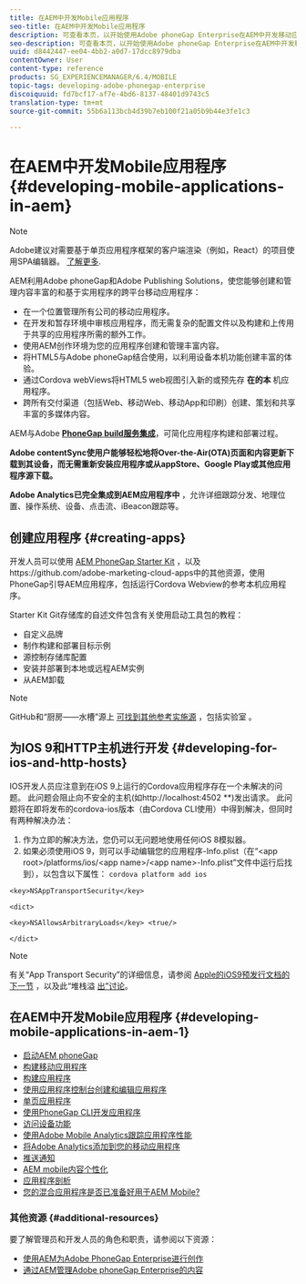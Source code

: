 ```yaml
---
title: 在AEM中开发Mobile应用程序
seo-title: 在AEM中开发Mobile应用程序
description: 可查看本页，以开始使用Adobe phoneGap Enterprise在AEM中开发移动应用程序。
seo-description: 可查看本页，以开始使用Adobe phoneGap Enterprise在AEM中开发移动应用程序。
uuid: d8442447-ee04-4bb2-a0d7-17dcc8979dba
contentOwner: User
content-type: reference
products: SG_EXPERIENCEMANAGER/6.4/MOBILE
topic-tags: developing-adobe-phonegap-enterprise
discoiquuid: fd7bcf17-af7e-4bd6-8137-48401d9743c5
translation-type: tm+mt
source-git-commit: 55b6a113bcb4d39b7eb100f21a05b9b44e3fe1c3

---
```



# 在AEM中开发Mobile应用程序 {#developing-mobile-applications-in-aem}

>[!NOTE]
>
>Adobe建议对需要基于单页应用程序框架的客户端渲染（例如，React）的项目使用SPA编辑器。 [了解更多](/help/sites-developing/spa-overview.md).

AEM利用Adobe phoneGap和Adobe Publishing Solutions，使您能够创建和管理内容丰富的和基于实用程序的跨平台移动应用程序：

* 在一个位置管理所有公司的移动应用程序。
* 在开发和暂存环境中审核应用程序，而无需复杂的配置文件以及构建和上传用于共享的应用程序所需的额外工作。
* 使用AEM创作环境为您的应用程序创建和管理丰富内容。
* 将HTML5与Adobe phoneGap结合使用，以利用设备本机功能创建丰富的体验。
* 通过Cordova webViews将HTML5 web视图引入新的或预先存 **在的本** 机应用程序。
* 跨所有交付渠道（包括Web、移动Web、移动App和印刷）创建、策划和共享丰富的多媒体内容。

AEM与Adobe **[PhoneGap build服务集成](https://build.phonegap.com/)**，可简化应用程序构建和部署过程。

**Adobe contentSync使用户能够轻松地将Over-the-Air(OTA)页面和内容更新下载到其设备，而无需重新安装应用程序或从appStore、Google Play或其他应用程序源下载。**

**Adobe Analytics已完全集成到AEM应用程序中** ，允许详细跟踪分发、地理位置、操作系统、设备、点击流、iBeacon跟踪等。

## 创建应用程序 {#creating-apps}

开发人员可以使用 [AEM PhoneGap Starter Kit](https://github.com/Adobe-Marketing-Cloud/aem-phonegap-starter-kit) ，以及https://github.com/adobe-marketing-cloud-apps中的其他资源，使用 [](https://github.com/adobe-marketing-cloud-apps) PhoneGap引导AEM应用程序，包括运行Cordova Webview的参考本机应用程序。

Starter Kit Git存储库的自述文件包含有关使用启动工具包的教程：

* 自定义品牌
* 制作构建和部署目标示例
* 源控制存储库配置
* 安装并部署到本地或远程AEM实例
* 从AEM卸载

>[!NOTE]
>
>GitHub和“厨房——水槽”源上 [可找到其他参考实施源](https://github.com/adobe-marketing-cloud-apps) ，包括实验室 [](https://github.com/blefebvre/aem-phonegap-kitchen-sink)。

## 为IOS 9和HTTP主机进行开发 {#developing-for-ios-and-http-hosts}

IOS开发人员应注意到在iOS 9上运行的Cordova应用程序存在一个未解决的问题。 此问题会阻止向不安全的主机(如http://localhost:4502 **)发出请求。 此问题将在即将发布的cordova-ios版本（由Cordova CLI使用）中得到解决，但同时有两种解决办法：

1. 作为立即的解决方法，您仍可以无问题地使用任何iOS 8模拟器。
1. 如果必须使用iOS 9，则可以手动编辑您的应用程序-Info.plist（在“&lt;app root>/platforms/ios/&lt;app name>/&lt;app name>-Info.plist”文件中运行后找到），以包含以下属性： `cordova platform add ios`

```
<key>NSAppTransportSecurity</key>

<dict>

<key>NSAllowsArbitraryLoads</key> <true/>

</dict>
```

>[!NOTE]
>
>有关“App Transport Security”的详细信息，请参阅 [Apple的iOS9预发行文档的下一节](https://developer.apple.com/library/prerelease/ios/releasenotes/General/WhatsNewIniOS/Articles/iOS9.html#//apple_ref/doc/uid/TP40016198-SW14) ，以及此“堆栈溢 [出”讨论](https://stackoverflow.com/questions/30751053/ios9-ats-what-about-html5-based-apps/)。

## 在AEM中开发Mobile应用程序 {#developing-mobile-applications-in-aem-1}

* [启动AEM phoneGap](/help/mobile/starting-aem-phonegap-app.md)
* [构建移动应用程序](/help/mobile/building-app-mobile-phonegap.md)
* [构建应用程序](/help/mobile/phonegap-structure-an-app.md)
* [使用应用程序控制台创建和编辑应用程序](/help/mobile/phonegap-apps-console.md)
* [单页应用程序](/help/mobile/phonegap-single-page-applications.md)
* [使用PhoneGap CLI开发应用程序](/help/mobile/phonegap-apps-pg-cli.md)
* [访问设备功能](/help/mobile/phonegap-access-device-features.md)
* [使用Adobe Mobile Analytics跟踪应用程序性能](/help/mobile/phonegap-intro-to-app-analytics.md)
* [将Adobe Analytics添加到您的移动应用程序](/help/mobile/phonegap-add-analytics-to-apps.md)
* [推送通知](/help/mobile/phonegap-push-notifications.md)
* [AEM mobile内容个性化](/help/mobile/phonegap-aem-mobile-content-personalization.md)
* [应用程序剖析](/help/mobile/phonegap-apps-arch.md)
* [您的混合应用程序是否已准备好用于AEM Mobile?](/help/mobile/phonegap-adding-content-to-imported-app.md)

### 其他资源 {#additional-resources}

要了解管理员和开发人员的角色和职责，请参阅以下资源：

* [使用AEM为Adobe PhoneGap Enterprise进行创作](/help/mobile/phonegap.md)
* [通过AEM管理Adobe phoneGap Enterprise的内容](/help/mobile/administer-phonegap.md)
